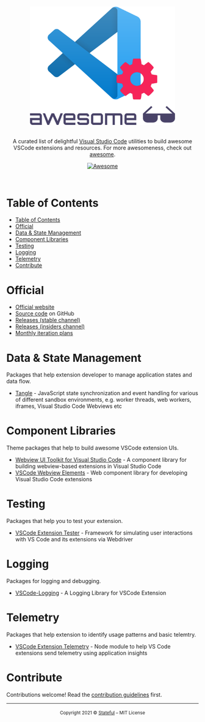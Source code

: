 
<br/>
<div align="center">
  <img width="380px" src="https://raw.githubusercontent.com/stateful/awesome-vscode-extension-utils/main/.github/assets/logo.png">
</div>
<br/>
<div align="center">

A curated list of delightful [Visual Studio Code](https://code.visualstudio.com/) utilities to build awesome VSCode extensions and resources. For more awesomeness, check out [awesome](https://github.com/sindresorhus/awesome).

[![Awesome](https://cdn.rawgit.com/sindresorhus/awesome/d7305f38d29fed78fa85652e3a63e154dd8e8829/media/badge.svg)](https://github.com/sindresorhus/awesome)

</div>
<br/>

# Table of Contents

- [Table of Contents](#table-of-contents)
- [Official](#official)
- [Data & State Management](data--state-management)
- [Component Libraries](#component-libraries)
- [Testing](#testing)
- [Logging](#logging)
- [Telemetry](#telemetry)
- [Contribute](#contribute)

# Official

- [Official website](https://code.visualstudio.com/)
- [Source code](https://github.com/microsoft/vscode) on GitHub
- [Releases (stable channel)](https://code.visualstudio.com/download)
- [Releases (insiders channel)](https://code.visualstudio.com/insiders)
- [Monthly iteration plans](https://github.com/Microsoft/vscode/issues?utf8=%E2%9C%93&q=label%3Aiteration-plan+)

# Data & State Management

Packages that help extension developer to manage application states and data flow.

- [Tangle](https://github.com/stateful/tangle) - JavaScript state synchronization and event handling for various of different sandbox environments, e.g. worker threads, web workers, iframes, Visual Studio Code Webviews etc

# Component Libraries

Theme packages that help to build awesome VSCode extension UIs.

- [Webview UI Toolkit for Visual Studio Code](https://github.com/microsoft/vscode-webview-ui-toolkit) - A component library for building webview-based extensions in Visual Studio Code
- [VSCode Webview Elements](https://www.npmjs.com/package/@bendera/vscode-webview-elements) - Web component library for developing Visual Studio Code extensions

# Testing

Packages that help you to test your extension.

- [VSCode Extension Tester](https://github.com/redhat-developer/vscode-extension-tester) - Framework for simulating user interactions with VS Code and its extensions via Webdriver

# Logging

Packages for logging and debugging.

- [VSCode-Logging](https://www.npmjs.com/package/@vscode-logging/logger) - A Logging Library for VSCode Extension

# Telemetry

Packages that help extension to identify usage patterns and basic telemtry.

- [VSCode Extension Telemetry](https://github.com/Microsoft/vscode-extension-telemetry) - Node module to help VS Code extensions send telemetry using application insights

# Contribute

Contributions welcome! Read the [contribution guidelines](CONTRIBUTING.md) first.

---

<p align="center"><small>Copyright 2021 © <a href="http://stateful.com/">Stateful</a> – MIT License</small></p>
